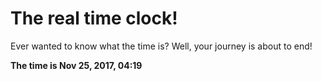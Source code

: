 # The real time clock!

Ever wanted to know what the time is? Well, your journey is about to end!

**The time is Nov 25, 2017, 04:19**